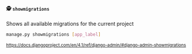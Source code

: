 #### 🕵 `showmigrations`

Shows all available migrations for the current project

```sh
manage.py showmigrations [app_label]
```

<small>

https://docs.djangoproject.com/en/4.1/ref/django-admin/#django-admin-showmigrations

</small>


<aside class="notes">
</aside>
